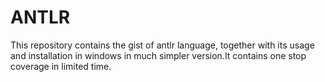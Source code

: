# ANTLR
This repository contains the gist of antlr language, together with its usage and installation in windows in much simpler version.It contains one stop coverage in limited time.  
